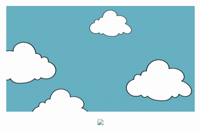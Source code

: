 
<p align="center">
  <img src="https://github.com/Yakov-Varnaev/Yakov-Varnaev/blob/main/welcome_new.gif?raw=true" /><br /><br />
  <a href="https://skillicons.dev">
    <img src="https://skillicons.dev/icons?i=neovim,vscode,git,bash,kubernetes,docker,python,django,fastapi,flask,js,nuxtjs,vue,postgres,mongo" />
  </a>
</p>

